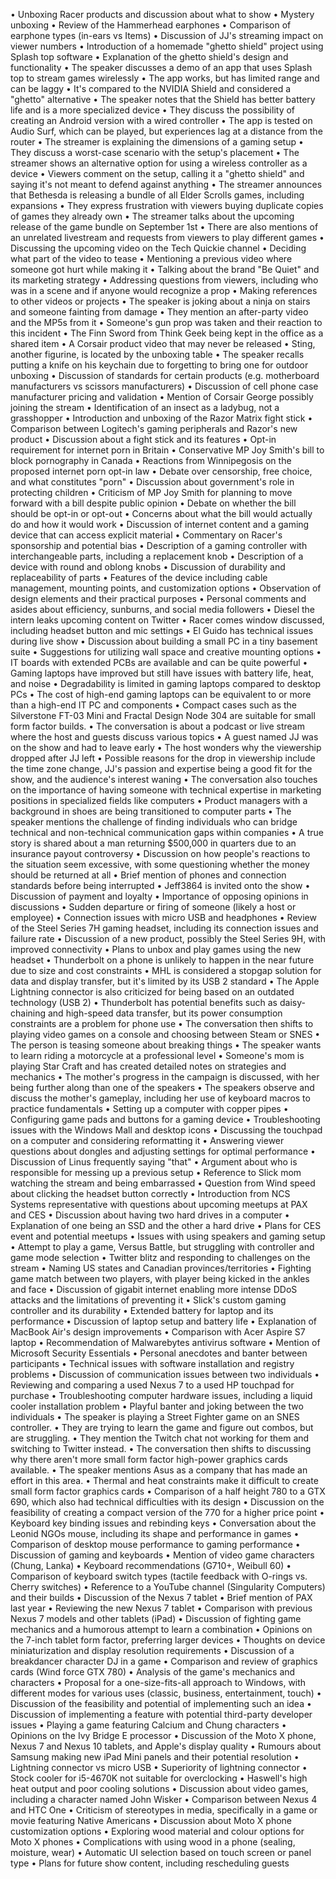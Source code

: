 • Unboxing Racer products and discussion about what to show
• Mystery unboxing
• Review of the Hammerhead earphones
• Comparison of earphone types (in-ears vs Items)
• Discussion of JJ's streaming impact on viewer numbers
• Introduction of a homemade "ghetto shield" project using Splash top software
• Explanation of the ghetto shield's design and functionality
• The speaker discusses a demo of an app that uses Splash top to stream games wirelessly
• The app works, but has limited range and can be laggy
• It's compared to the NVIDIA Shield and considered a "ghetto" alternative
• The speaker notes that the Shield has better battery life and is a more specialized device
• They discuss the possibility of creating an Android version with a wired controller
• The app is tested on Audio Surf, which can be played, but experiences lag at a distance from the router
• The streamer is explaining the dimensions of a gaming setup
• They discuss a worst-case scenario with the setup's placement
• The streamer shows an alternative option for using a wireless controller as a device
• Viewers comment on the setup, calling it a "ghetto shield" and saying it's not meant to defend against anything
• The streamer announces that Bethesda is releasing a bundle of all Elder Scrolls games, including expansions
• They express frustration with viewers buying duplicate copies of games they already own
• The streamer talks about the upcoming release of the game bundle on September 1st
• There are also mentions of an unrelated livestream and requests from viewers to play different games
• Discussing the upcoming video on the Tech Quickie channel
• Deciding what part of the video to tease
• Mentioning a previous video where someone got hurt while making it
• Talking about the brand "Be Quiet" and its marketing strategy
• Addressing questions from viewers, including who was in a scene and if anyone would recognize a prop
• Making references to other videos or projects
• The speaker is joking about a ninja on stairs and someone fainting from damage
• They mention an after-party video and the MP5s from it
• Someone's gun prop was taken and their reaction to this incident
• The Finn Sword from Think Geek being kept in the office as a shared item
• A Corsair product video that may never be released
• Sting, another figurine, is located by the unboxing table
• The speaker recalls putting a knife on his keychain due to forgetting to bring one for outdoor unboxing
• Discussion of standards for certain products (e.g. motherboard manufacturers vs scissors manufacturers)
• Discussion of cell phone case manufacturer pricing and validation
• Mention of Corsair George possibly joining the stream
• Identification of an insect as a ladybug, not a grasshopper
• Introduction and unboxing of the Razor Matrix fight stick
• Comparison between Logitech's gaming peripherals and Razor's new product
• Discussion about a fight stick and its features
• Opt-in requirement for internet porn in Britain
• Conservative MP Joy Smith's bill to block pornography in Canada
• Reactions from Winnipegosis on the proposed internet porn opt-in law
• Debate over censorship, free choice, and what constitutes "porn"
• Discussion about government's role in protecting children
• Criticism of MP Joy Smith for planning to move forward with a bill despite public opinion
• Debate on whether the bill should be opt-in or opt-out
• Concerns about what the bill would actually do and how it would work
• Discussion of internet content and a gaming device that can access explicit material
• Commentary on Racer's sponsorship and potential bias
• Description of a gaming controller with interchangeable parts, including a replacement knob
• Description of a device with round and oblong knobs
• Discussion of durability and replaceability of parts
• Features of the device including cable management, mounting points, and customization options
• Observation of design elements and their practical purposes
• Personal comments and asides about efficiency, sunburns, and social media followers
• Diesel the intern leaks upcoming content on Twitter
• Racer comes window discussed, including headset button and mic settings
• El Guido has technical issues during live show
• Discussion about building a small PC in a tiny basement suite
• Suggestions for utilizing wall space and creative mounting options
• IT boards with extended PCBs are available and can be quite powerful
• Gaming laptops have improved but still have issues with battery life, heat, and noise
• Degradability is limited in gaming laptops compared to desktop PCs
• The cost of high-end gaming laptops can be equivalent to or more than a high-end IT PC and components
• Compact cases such as the Silverstone FT-03 Mini and Fractal Design Node 304 are suitable for small form factor builds.
• The conversation is about a podcast or live stream where the host and guests discuss various topics
• A guest named JJ was on the show and had to leave early
• The host wonders why the viewership dropped after JJ left
• Possible reasons for the drop in viewership include the time zone change, JJ's passion and expertise being a good fit for the show, and the audience's interest waning
• The conversation also touches on the importance of having someone with technical expertise in marketing positions in specialized fields like computers
• Product managers with a background in shoes are being transitioned to computer parts
• The speaker mentions the challenge of finding individuals who can bridge technical and non-technical communication gaps within companies
• A true story is shared about a man returning $500,000 in quarters due to an insurance payout controversy
• Discussion on how people's reactions to the situation seem excessive, with some questioning whether the money should be returned at all
• Brief mention of phones and connection standards before being interrupted
• Jeff3864 is invited onto the show
• Discussion of payment and loyalty
• Importance of opposing opinions in discussions
• Sudden departure or firing of someone (likely a host or employee)
• Connection issues with micro USB and headphones
• Review of the Steel Series 7H gaming headset, including its connection issues and failure rate
• Discussion of a new product, possibly the Steel Series 9H, with improved connectivity
• Plans to unbox and play games using the new headset
• Thunderbolt on a phone is unlikely to happen in the near future due to size and cost constraints
• MHL is considered a stopgap solution for data and display transfer, but it's limited by its USB 2 standard
• The Apple Lightning connector is also criticized for being based on an outdated technology (USB 2)
• Thunderbolt has potential benefits such as daisy-chaining and high-speed data transfer, but its power consumption constraints are a problem for phone use
• The conversation then shifts to playing video games on a console and choosing between Steam or SNES
• The person is teasing someone about breaking things
• The speaker wants to learn riding a motorcycle at a professional level
• Someone's mom is playing Star Craft and has created detailed notes on strategies and mechanics
• The mother's progress in the campaign is discussed, with her being further along than one of the speakers
• The speakers observe and discuss the mother's gameplay, including her use of keyboard macros to practice fundamentals
• Setting up a computer with copper pipes
• Configuring game pads and buttons for a gaming device
• Troubleshooting issues with the Windows Mall and desktop icons
• Discussing the touchpad on a computer and considering reformatting it
• Answering viewer questions about dongles and adjusting settings for optimal performance
• Discussion of Linus frequently saying "that"
• Argument about who is responsible for messing up a previous setup
• Reference to Slick mom watching the stream and being embarrassed
• Question from Wind speed about clicking the headset button correctly
• Introduction from NCS Systems representative with questions about upcoming meetups at PAX and CES
• Discussion about having two hard drives in a computer
• Explanation of one being an SSD and the other a hard drive
• Plans for CES event and potential meetups
• Issues with using speakers and gaming setup
• Attempt to play a game, Versus Battle, but struggling with controller and game mode selection
• Twitter blitz and responding to challenges on the stream
• Naming US states and Canadian provinces/territories
• Fighting game match between two players, with player being kicked in the ankles and face
• Discussion of gigabit internet enabling more intense DDoS attacks and the limitations of preventing it
• Slick's custom gaming controller and its durability
• Extended battery for laptop and its performance
• Discussion of laptop setup and battery life
• Explanation of MacBook Air's design improvements
• Comparison with Acer Aspire S7 laptop
• Recommendation of Malwarebytes antivirus software
• Mention of Microsoft Security Essentials
• Personal anecdotes and banter between participants
• Technical issues with software installation and registry problems
• Discussion of communication issues between two individuals
• Reviewing and comparing a used Nexus 7 to a used HP touchpad for purchase
• Troubleshooting computer hardware issues, including a liquid cooler installation problem
• Playful banter and joking between the two individuals
• The speaker is playing a Street Fighter game on an SNES controller.
• They are trying to learn the game and figure out combos, but are struggling.
• They mention the Twitch chat not working for them and switching to Twitter instead.
• The conversation then shifts to discussing why there aren't more small form factor high-power graphics cards available.
• The speaker mentions Asus as a company that has made an effort in this area.
• Thermal and heat constraints make it difficult to create small form factor graphics cards
• Comparison of a half height 780 to a GTX 690, which also had technical difficulties with its design
• Discussion on the feasibility of creating a compact version of the 770 for a higher price point
• Keyboard key binding issues and rebinding keys
• Conversation about the Leonid NGOs mouse, including its shape and performance in games
• Comparison of desktop mouse performance to gaming performance
• Discussion of gaming and keyboards
• Mention of video game characters (Chung, Lanka)
• Keyboard recommendations (G710+, Weibull 60)
• Comparison of keyboard switch types (tactile feedback with O-rings vs. Cherry switches)
• Reference to a YouTube channel (Singularity Computers) and their builds
• Discussion of the Nexus 7 tablet
• Brief mention of PAX last year
• Reviewing the new Nexus 7 tablet
• Comparison with previous Nexus 7 models and other tablets (iPad)
• Discussion of fighting game mechanics and a humorous attempt to learn a combination
• Opinions on the 7-inch tablet form factor, preferring larger devices
• Thoughts on device miniaturization and display resolution requirements
• Discussion of a breakdancer character DJ in a game
• Comparison and review of graphics cards (Wind force GTX 780)
• Analysis of the game's mechanics and characters
• Proposal for a one-size-fits-all approach to Windows, with different modes for various uses (classic, business, entertainment, touch)
• Discussion of the feasibility and potential of implementing such an idea
• Discussion of implementing a feature with potential third-party developer issues
• Playing a game featuring Calcium and Chung characters
• Opinions on the Ivy Bridge E processor
• Discussion of the Moto X phone, Nexus 7 and Nexus 10 tablets, and Apple's display quality
• Rumours about Samsung making new iPad Mini panels and their potential resolution
• Lightning connector vs micro USB
• Superiority of lightning connector
• Stock cooler for i5-4670K not suitable for overclocking
• Haswell's high heat output and poor cooling solutions
• Discussion about video games, including a character named John Wisker
• Comparison between Nexus 4 and HTC One
• Criticism of stereotypes in media, specifically in a game or movie featuring Native Americans
• Discussion about Moto X phone customization options
• Exploring wood material and colour options for Moto X phones
• Complications with using wood in a phone (sealing, moisture, wear)
• Automatic UI selection based on touch screen or panel type
• Plans for future show content, including rescheduling guests